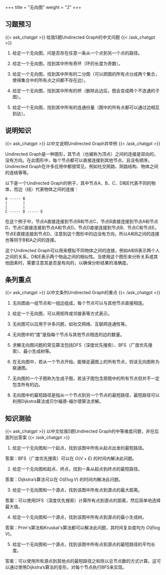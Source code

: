 +++
title = "无向图"
weight = "2"
+++
## 习题预习
{{< ask_chatgpt >}}
给我5题Undirected Graph的中文问题
{{< /ask_chatgpt >}}



1. 给定一个无向图，问是否存在任意一条从一个点到另一个点的路径。

2. 给定一个无向图，找到其中所有奇环（环的长度为奇数）。

3. 给定一个无向图，找到其中所有的二分图（可以把图的所有点分成两个集合，使得集合中的所有点之间都不存在边）。

4. 给定一个无向图，找到其中所有的桥（删除此边后，图会变成两个不连通的子图）。

5. 给定一个无向图，找到其中所有的连通份量（图中的所有点都可以通过边相互到达）。   

## 说明知识
{{< ask_chatgpt >}}
以中文说明Undirected Graph并举例
{{< /ask_chatgpt >}}



Undirected Graph是一种图形，其节点（也被称为顶点）之间的连接是双向的，没有方向。在此图形中，每个节点都可以直接连接到其他节点，且没有顺序。Undirected Graph在许多应用中都很常见，例如社交网路、网路结构、物体之间的连结等等。

以下是一个Undirected Graph的例子，其中节点A、B、C、D和E代表不同的物体，而边（线）代表物体之间的连接：

```
A ----- B
|       |
|       |
C ----- D ----- E
```

在这个例子中，节点A直接连接到节点B和节点C，节点B直接连接到节点A和节点D，节点C直接连接到节点A和节点D，节点D直接连接到节点B、节点C和节点E，节点E直接连接到节点D。注意到这个图形中的边没有方向，所以A和B之间的连接也等同于B和A之间的连接。

这个Undirected Graph可以用来模拟不同物体之间的连接，例如A和B表示两个人之间的关系，D和E表示两个物品之间的相似性。当使用这个图形来分析关系或其他因素时，需要注意其是否是有向的，以确保分析结果的准确度。   

## 条列重点
{{< ask_chatgpt >}}
以中文条列Undirected Graph的重点
{{< /ask_chatgpt >}}



1. 无向图由一组节点和一组边组成，每个节点可以与其他节点直接相连。

2. 给定一个无向图，可以用矩阵或邻接表等方式表示。

3. 无向图可以应用于许多问题，如社交网络、互联网连通性等。

4. 无向图中的“度”是指每个节点与其他节点相连的边的数量。

5. 求解无向图问题的常见算法包括DFS（深度优先搜索）、BFS（广度优先搜索）、最小生成树等。

6. 在无向图中，若从一个节点开始，能够走遍图上的所有节点，则该无向图称为联通图。

7. 无向图的一个子图称为生成子图，若该子图包含原图中的所有节点但并不一定包含所有的边。

8. 无向图中的最短路径是指从一个节点到另一个节点的最短路径，最短路径可以利用Dijkstra算法或贝尔福德-福尔德算法求解。   

## 知识测验
{{< ask_chatgpt >}}
以中文给我5题Undirected Graph的中等难度问题，并在后面列出答案
{{< /ask_chatgpt >}}



1. 给定一个无向图和一个起点，找到该图中所有从起点出发的最短路径。

答案：BFS（广度优先搜索）可以在 $O(V+E)$ 的时间内解决此问题。

2. 给定一个无向图和起点、终点，找到一条从起点到终点的最短路径。

答案：Dijkstra’s算法可以在 $O(E\log V)$ 的时间内解决此问题。

3. 给定一个无向图和一个源点，找到该图中所有点到源点的最大距离。

答案：可以使用DFS（深度优先搜索）计算所有点到源点的距离，然后简单地选择最大值。

4. 给定一个无向图和一个源点，找到该图中所有点到源点的最小生成树。

答案：Prim's算法和Kruskal's算法都可以解决此问题，其时间复杂度均为 $O(E\log V)$。

5. 给定一个无向图和一个源点，找到该图中所有点到源点的最短路径的平均长度。

答案：可以使用所有源点到其他点的最短路径之和除以总节点数的方式计算。这可以通过使用Dijkstra’s算法的变形，对每个节点执行BFS来实现。   

